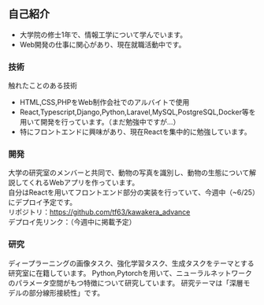 ## 自己紹介
- 大学院の修士1年で、情報工学について学んでいます。
- Web開発の仕事に関心があり、現在就職活動中です。

### 技術
触れたことのある技術
- HTML,CSS,PHPをWeb制作会社でのアルバイトで使用
- React,Typescript,Django,Python,Laravel,MySQL,PostgreSQL,Docker等を用いて開発を行っています。（まだ勉強中ですが...）
- 特にフロントエンドに興味があり、現在Reactを集中的に勉強しています。

### 開発
大学の研究室のメンバーと共同で、動物の写真を識別し、動物の生態について解説してくれるWebアプリを作っています。  
自分はReactを用いてフロントエンド部分の実装を行っていて、今週中（~6/25）にデプロイ予定です。  
リポジトリ：https://github.com/tf63/kawakera_advance  
デプロイ先リンク：（今週中に掲載予定）

### 研究
ディープラーニングの画像タスク、強化学習タスク、生成タスクをテーマとする研究室に在籍しています。
Python,Pytorchを用いて、ニューラルネットワークのパラメータ空間がもつ特徴について研究しています。
研究テーマは「深層モデルの部分線形接続性」です。
